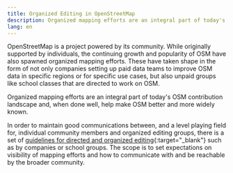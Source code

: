```yaml
---
title: Organized Editing in OpenStreetMap
description: Organized mapping efforts are an integral part of today's OSM contribution landscape …
lang: en
---
```


OpenStreetMap is a project powered by its community. While originally supported by individuals, the continuing growth and popularity of OSM have also spawned organized mapping efforts. These have taken shape in the form of not only companies setting up paid data teams to improve OSM data in specific regions or for specific use cases, but also unpaid groups like school classes that are directed to work on OSM.

Organized mapping efforts are an integral part of today's OSM contribution landscape and, when done well, help make OSM better and more widely known.

In order to maintain good communications between, and a level playing field for, individual community members and organized editing groups, there is a set of [guidelines for directed and organized editing](https://wiki.openstreetmap.org/wiki/Organised_Editing_Guidelines){:target="_blank"} such as by companies or school groups. The scope is to set expectations on visibility of mapping efforts and how to communicate with and be reachable by the broader community.
